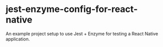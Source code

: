 # jest-enzyme-config-for-react-native

An example project setup to use Jest + Enzyme for testing a React Native application.
